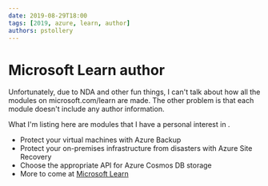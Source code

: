```yaml
---
date: 2019-08-29T18:00
tags: [2019, azure, learn, author]
authors: pstollery
---
```

# Microsoft Learn author

Unfortunately, due to NDA and other fun things, I can't talk about how all the modules on microsoft.com/learn are made. The other problem is that each module doesn't include any author information.

<!-- truncate -->

What I'm listing here are modules that I have a personal interest in <FAIcon icon="fa-solid fa-smile-wink" />.

- Protect your virtual machines with Azure Backup [<FAIcon icon="fa-solid fa-link" />](https://docs.microsoft.com/learn/modules/protect-virtual-machines-with-azure-backup)
- Protect your on-premises infrastructure from disasters with Azure Site Recovery [<FAIcon icon="fa-solid fa-link" />](https://docs.microsoft.com/learn/modules/protect-on-premises-infrastructure-with-azure-site-recovery/)
- Choose the appropriate API for Azure Cosmos DB storage [<FAIcon icon="fa-solid fa-link" />](https://docs.microsoft.com/learn/modules/choose-api-for-cosmos-db)
- More to come at [Microsoft Learn](https://docs.microsoft.com/learn/browse)
